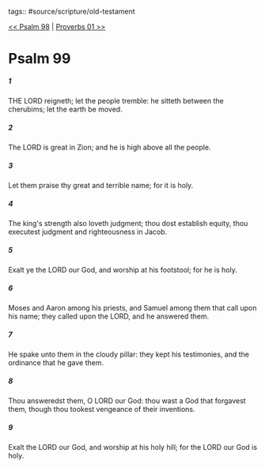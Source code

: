 tags:: #source/scripture/old-testament

[<< Psalm 98](source/scripture/old-testament/19_Psalms/Psalm_98.md) | [Proverbs 01 >>](source/scripture/old-testament/20_Proverbs/Proverbs_01.md)

# Psalm 99

##### 1

THE LORD reigneth; let the people tremble: he sitteth between the cherubims; let the earth be moved.

##### 2

The LORD is great in Zion; and he is high above all the people.

##### 3

Let them praise thy great and terrible name; for it is holy.

##### 4

The king's strength also loveth judgment; thou dost establish equity, thou executest judgment and righteousness in Jacob.

##### 5

Exalt ye the LORD our God, and worship at his footstool; for he is holy.

##### 6

Moses and Aaron among his priests, and Samuel among them that call upon his name; they called upon the LORD, and he answered them.

##### 7

He spake unto them in the cloudy pillar: they kept his testimonies, and the ordinance that he gave them.

##### 8

Thou answeredst them, O LORD our God: thou wast a God that forgavest them, though thou tookest vengeance of their inventions.

##### 9

Exalt the LORD our God, and worship at his holy hill; for the LORD our God is holy.
